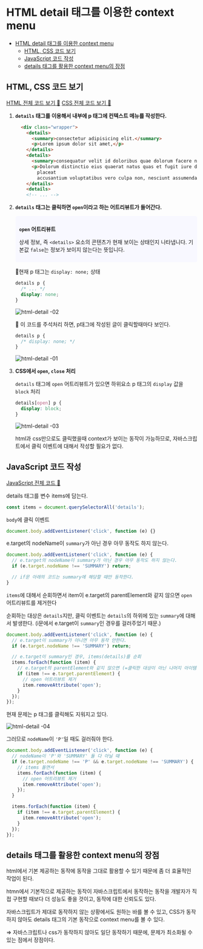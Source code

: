 # HTML detail 태그를 이용한 context menu

- [HTML detail 태그를 이용한 context menu](#html-detail-태그를-이용한-context-menu)
  - [HTML, CSS 코드 보기](#html-css-코드-보기)
  - [JavaScript 코드 작성](#javascript-코드-작성)
  - [details 태그를 활용한 context menu의 장점](#details-태그를-활용한-context-menu의-장점)


## HTML, CSS 코드 보기

[HTML 전체 코드 보기 🔗](/01.context-menu/html-js/index.html)
[CSS 전체 코드 보기 🔗](/01.context-menu/html-js/style.css)

1. **`details` 태그를 이용해서 내부에 p 태그에 컨텍스트 메뉴를 작성한다.**
  
    ```html
      <div class="wrapper">
        <details>
          <summary>consectetur adipisicing elit.</summary>
          <p>Lorem ipsum dolor sit amet,</p>
        </details>
        <details>
          <summary>consequatur velit id doloribus quae dolorum facere nemo, inventore hic adipisci odit.</summary>
          <p>Dolorum distinctio eius quaerat natus quas et fugit iure dolorem! Quas repellat ea et debitis nostrum eos
            placeat
            accusantium voluptatibus vero culpa non, nesciunt assumenda earum a </p>
        </details>
        <details>
        <!-- ... -->
    ```

2. **`details` 태그는 클릭하면 `open`이라고 하는 어트리뷰트가 들어간다.**
    
    <div style="background: ghostwhite; padding: 10px; border-radius: 5px">
    
    **`open` 어트리뷰트**
    
    상세 정보, 즉 `<details>` 요소의 콘텐츠가 현재 보이는 상태인지 나타냅니다. 
    기본값 `false`는 정보가 보이지 않는다는 뜻입니다.

    </div>

    🔻현재 p 태그는 `display: none;` 상태

    ```css
    details p {
      /* ... */
      display: none;
    }
    ```

    ![html-detail -02](https://user-images.githubusercontent.com/72931773/127733406-9bde766d-6793-4a5d-8701-adddeeadc737.gif)
    
    🔻 이 코드를 주석처리 하면, p태그에 작성된 글이 클릭할때마다 보인다.

    ```css
    details p {
      /* display: none; */
    }
    ```

    ![html-detail -01](https://user-images.githubusercontent.com/72931773/127733405-9ff26e45-f68b-4a83-9646-98bbbd0331d2.gif)


3. **CSS에서 `open`, `close` 처리**

    `details` 태그에 `open` 어트리뷰트가 있으면 하위요소 p 태그의 `display` 값을 `block` 처리

    ```css
    details[open] p {
      display: block;
    }
    ```
    
    ![html-detail -03](https://user-images.githubusercontent.com/72931773/127763639-fa115ce9-f643-467a-945d-36b771eb6f93.gif)

    html과 css만으로도 클릭했을때 context가 보이는 동작이 가능하므로, 자바스크립트에서 클릭 이벤트에 대해서 작성할 필요가 없다.



## JavaScript 코드 작성

[JavaScript 전체 코드 🔗](/01.context-menu/html-js/index.js)

details 태그를 변수 items에 담는다.

```js
const items = document.querySelectorAll('details');
```

`body`에 클릭 이벤트

```js
document.body.addEventListener('click', function (e) {}
```

e.target의 nodeName이 `summary`가 아닌 경우 아무 동작도 하지 않는다.

```js
document.body.addEventListener('click', function (e) {
  // e.target의 nodeName이 summary가 아닌 경우 아무 동작도 하지 않는다.
  if (e.target.nodeName !== 'SUMMARY') return;

  // if문 아래의 코드는 summary에 해당할 때만 동작한다.
}
```


`items`에 대해서 순회하면서 item이 e.target의 parentElement와 같지 않으면 `open` 어트리뷰트를 제거한다

순회하는 대상은 `details`지만, 클릭 이벤트는 `details`의 하위에 있는 `summary`에 대해서 발생한다. (i문에서 e.target이 `summary`인 경우를 걸러주었기 때문.)


```js
document.body.addEventListener('click', function (e) {  
  // e.target이 summary가 아니면 아무 동작 안한다.
  if (e.target.nodeName !== 'SUMMARY') return;

  // e.target이 summary인 경우, items(details)를 순회
  items.forEach(function (item) {
    // e.target의 parentElement와 같지 않으면 (=클릭한 대상이 아닌 나머지 아이템인 경우)
    if (item !== e.target.parentElement) {
      // open 어트리뷰트 제거
      item.removeAttribute('open');
    }
  });
});
```

현재 문제는 p 태그를 클릭해도 지워지고 있다.

![html-detail -04](https://user-images.githubusercontent.com/72931773/127822863-a9391792-5923-46a5-b81e-b87909faa8c0.gif)

그러므로 `nodeName`이 `'P'`일 때도 걸러줘야 한다.

```js
document.body.addEventListener('click', function (e) {
  // nodeName이 'P'와 'SUMMARY' 둘 다 아닐 때
  if (e.target.nodeName !== 'P' && e.target.nodeName !== 'SUMMARY') {
    // items 돌면서 
    items.forEach(function (item) {
      // open 어트리뷰트 제거
      item.removeAttribute('open');
    });
  }

  items.forEach(function (item) {
    if (item !== e.target.parentElement) {
      item.removeAttribute('open');
    }
  });
});
```

## details 태그를 활용한 context menu의 장점

html에서 기본 제공하는 동작에 동작을 그대로 활용할 수 있기 때문에 좀 더 효율적인 작업이 된다.

htmn에서 기본적으로 제공하는 동작이 자바스크립트에서 동작하는 동작을 개발자가 직접 구현할 때보다 더 성능도 좋을 것이고, 동작에 대한 신뢰도도 있다.

자바스크립트가 제대로 동작하지 않는 상황에서도 원하는 바를 볼 수 있고,  CSS가 동작하지 않아도 details 태그의 기본 동작으로 context menu를 볼 수 있다.

⇒ 자바스크립트나 css가 동작하지 않아도 일단 동작하기 때문에, 문제가 최소화될 수 있는 점에서 장점이다.
